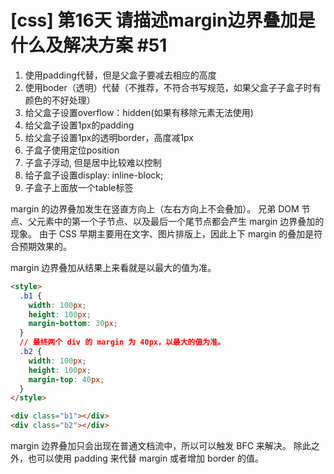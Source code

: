 # [css] 第16天 请描述margin边界叠加是什么及解决方案 #51

1. 使用padding代替，但是父盒子要减去相应的高度
2. 使用boder（透明）代替（不推荐，不符合书写规范，如果父盒子子盒子时有颜色的不好处理）
3. 给父盒子设置overflow：hidden(如果有移除元素无法使用)
4. 给父盒子设置1px的padding
5. 给父盒子设置1px的透明border，高度减1px
6. 子盒子使用定位position
7. 子盒子浮动, 但是居中比较难以控制
8. 给子盒子设置display: inline-block;
9. 子盒子上面放一个table标签


margin 的边界叠加发生在竖直方向上（左右方向上不会叠加）。
兄弟 DOM 节点、父元素中的第一个子节点、以及最后一个尾节点都会产生 margin 边界叠加的现象。
由于 CSS 早期主要用在文字、图片排版上，因此上下 margin 的叠加是符合预期效果的。

margin 边界叠加从结果上来看就是以最大的值为准。

``` html
<style>
  .b1 {
    width: 100px;
    height: 100px;
    margin-bottom: 30px;
  }
  // 最终两个 div 的 margin 为 40px，以最大的值为准。
  .b2 {
    width: 100px;
    height: 100px;
    margin-top: 40px;
  }
</style>

<div class="b1"></div>
<div class="b2"></div>
```

margin 边界叠加只会出现在普通文档流中，所以可以触发 BFC 来解决。
除此之外，也可以使用 padding 来代替 margin 或者增加 border 的值。
